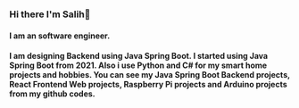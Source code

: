### Hi there I'm Salih👋

#### I am an software engineer.

#### I am designing Backend using Java Spring Boot. I started using Java Spring Boot from 2021. Also i use Python and C# for my smart home projects and hobbies. You can see my Java Spring Boot Backend projects, React Frontend Web projects, Raspberry Pi projects and Arduino projects from my github codes.


<!--
**selonilo/selonilo** is a ✨ _special_ ✨ repository because its `README.md` (this file) appears on your GitHub profile.

Here are some ideas to get you started:

- 🔭 I’m currently working on ...
- 🌱 I’m currently learning ...
- 👯 I’m looking to collaborate on ...
- 🤔 I’m looking for help with ...
- 💬 Ask me about ...
- 📫 How to reach me: ...
- 😄 Pronouns: ...
- ⚡ Fun fact: ...
-->
